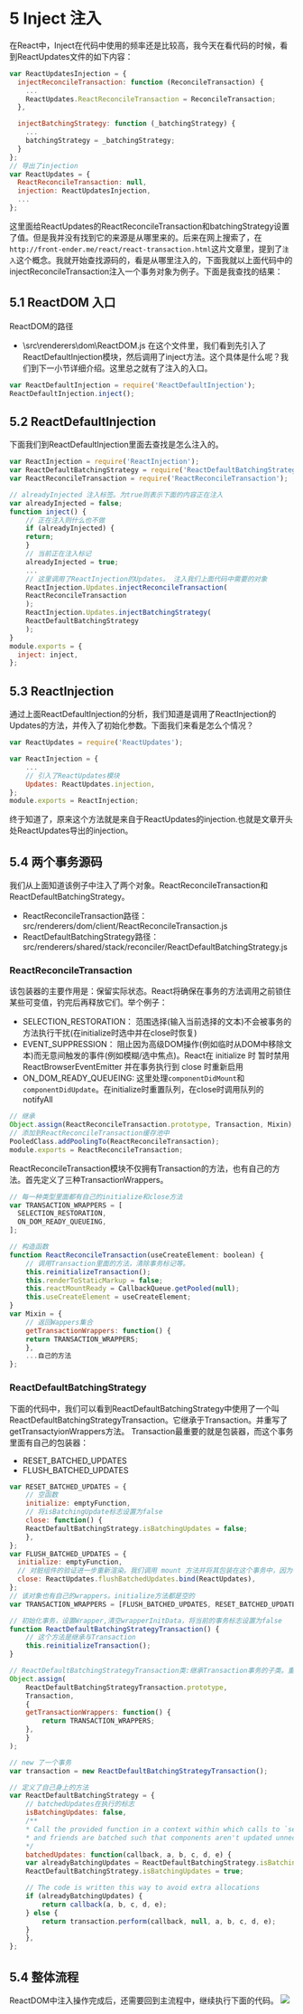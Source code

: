 # 5 Inject 注入
在React中，Inject在代码中使用的频率还是比较高，我今天在看代码的时候，看到ReactUpdates文件的如下内容：
```javascript
var ReactUpdatesInjection = {
  injectReconcileTransaction: function (ReconcileTransaction) {
    ...
    ReactUpdates.ReactReconcileTransaction = ReconcileTransaction;
  },

  injectBatchingStrategy: function (_batchingStrategy) {
    ...
    batchingStrategy = _batchingStrategy;
  }
};
// 导出了injection
var ReactUpdates = {
  ReactReconcileTransaction: null,
  injection: ReactUpdatesInjection,
  ...
};

```
这里面给ReactUpdates的ReactReconcileTransaction和batchingStrategy设置了值。但是我并没有找到它的来源是从哪里来的。后来在网上搜索了，在`http://front-ender.me/react/react-transaction.html`这片文章里，提到了`注入`这个概念。我就开始查找源码的，看是从哪里注入的，下面我就以上面代码中的injectReconcileTransaction注入一个事务对象为例子。下面是我查找的结果：
## 5.1 ReactDOM 入口
ReactDOM的路径
- \src\renderers\dom\ReactDOM.js
在这个文件里，我们看到先引入了ReactDefaultInjection模块，然后调用了inject方法。这个具体是什么呢？我们到下一小节详细介绍。这里总之就有了注入的入口。
```javascript
var ReactDefaultInjection = require('ReactDefaultInjection');
ReactDefaultInjection.inject();
```
## 5.2 ReactDefaultInjection
下面我们到ReactDefaultInjection里面去查找是怎么注入的。
```javascript
var ReactInjection = require('ReactInjection');
var ReactDefaultBatchingStrategy = require('ReactDefaultBatchingStrategy');
var ReactReconcileTransaction = require('ReactReconcileTransaction');

// alreadyInjected 注入标签。为true则表示下面的内容正在注入
var alreadyInjected = false;
function inject() {
    // 正在注入则什么也不做
    if (alreadyInjected) {
    return;
    }
    // 当前正在注入标记
    alreadyInjected = true;
    ... 
    // 这里调用了ReactInjection的Updates。 注入我们上面代码中需要的对象
    ReactInjection.Updates.injectReconcileTransaction(
    ReactReconcileTransaction
    );
    ReactInjection.Updates.injectBatchingStrategy(
    ReactDefaultBatchingStrategy
    );
}
module.exports = {
  inject: inject,
};
```
## 5.3 ReactInjection
通过上面ReactDefaultInjection的分析，我们知道是调用了ReactInjection的Updates的方法，并传入了初始化参数。下面我们来看是怎么个情况？
```javascript
var ReactUpdates = require('ReactUpdates');

var ReactInjection = {
    ...
    // 引入了ReactUpdates模块
    Updates: ReactUpdates.injection,
};
module.exports = ReactInjection;
```
终于知道了，原来这个方法就是来自于ReactUpdates的injection.也就是文章开头处ReactUpdates导出的injection。
## 5.4 两个事务源码
我们从上面知道该例子中注入了两个对象。ReactReconcileTransaction和ReactDefaultBatchingStrategy。
- ReactReconcileTransaction路径：src/renderers/dom/client/ReactReconcileTransaction.js
- ReactDefaultBatchingStrategy路径：src/renderers/shared/stack/reconciler/ReactDefaultBatchingStrategy.js

### ReactReconcileTransaction
该包装器的主要作用是：保留实际状态。React将确保在事务的方法调用之前锁住某些可变值，钓完后再释放它们。举个例子：
- SELECTION_RESTORATION： 范围选择(输入当前选择的文本)不会被事务的方法执行干扰(在initialize时选中并在close时恢复)
- EVENT_SUPPRESSION： 阻止因为高级DOM操作(例如临时从DOM中移除文本)而无意间触发的事件(例如模糊/选中焦点)。React在 initialize 时 暂时禁用 ReactBrowserEventEmitter 并在事务执行到 close 时重新启用
- ON_DOM_READY_QUEUEING: 这里处理`componentDidMount`和`componentDidUpdate`。在initialize时重置队列，在close时调用队列的notifyAll
```javascript
// 继承
Object.assign(ReactReconcileTransaction.prototype, Transaction, Mixin);
// 添加到ReactReconcileTransaction缓存池中
PooledClass.addPoolingTo(ReactReconcileTransaction);
module.exports = ReactReconcileTransaction;
```
ReactReconcileTransaction模块不仅拥有Transaction的方法，也有自己的方法。首先定义了三种TransactionWrappers。
```javascript
// 每一种类型里面都有自己的initialize和close方法
var TRANSACTION_WRAPPERS = [
  SELECTION_RESTORATION,
  ON_DOM_READY_QUEUEING, 
];

// 构造函数
function ReactReconcileTransaction(useCreateElement: boolean) {
    // 调用Transaction里面的方法，清除事务标记等。
    this.reinitializeTransaction();
    this.renderToStaticMarkup = false;
    this.reactMountReady = CallbackQueue.getPooled(null);
    this.useCreateElement = useCreateElement;
}
var Mixin = {
    // 返回Wappers集合
    getTransactionWrappers: function() {
    return TRANSACTION_WRAPPERS;
    },
    ...自己的方法
};
```
### ReactDefaultBatchingStrategy
下面的代码中，我们可以看到ReactDefaultBatchingStrategy中使用了一个叫ReactDefaultBatchingStrategyTransaction。它继承于Transaction。并重写了getTransactyionWrappers方法。
Transaction最重要的就是包装器，而这个事务里面有自己的包装器：
- RESET_BATCHED_UPDATES
- FLUSH_BATCHED_UPDATES
```javascript
var RESET_BATCHED_UPDATES = {
    // 空函数
    initialize: emptyFunction,
    // 将isBatchingUpdate标志设置为false
    close: function() {
    ReactDefaultBatchingStrategy.isBatchingUpdates = false;
    },
};
var FLUSH_BATCHED_UPDATES = {
  initialize: emptyFunction,
  // 对脏组件的验证进一步重新渲染。我们调用 mount 方法并将其包装在这个事务中，因为在 mount 执行后，React检查已加载的组件对环境有什么影响并执行相应的更新。
  close: ReactUpdates.flushBatchedUpdates.bind(ReactUpdates),
};
// 该对象也有自己的wrappers。initialize方法都是空的
var TRANSACTION_WRAPPERS = [FLUSH_BATCHED_UPDATES, RESET_BATCHED_UPDATES];

// 初始化事务，设置Wrapper,清空wrapperInitData，将当前的事务标志设置为false
function ReactDefaultBatchingStrategyTransaction() {
    // 这个方法是继承与Transaction
    this.reinitializeTransaction();
}

// ReactDefaultBatchingStrategyTransaction类:继承Transaction事务的子类。重写了的getTransactionWrappers
Object.assign(
    ReactDefaultBatchingStrategyTransaction.prototype,
    Transaction,
    {
    getTransactionWrappers: function() {
        return TRANSACTION_WRAPPERS;
    },
    }
);

// new 了一个事务
var transaction = new ReactDefaultBatchingStrategyTransaction();

// 定义了自己身上的方法
var ReactDefaultBatchingStrategy = {
    // batchedUpdates在执行的标志
    isBatchingUpdates: false,
    /**
    * Call the provided function in a context within which calls to `setState`
    * and friends are batched such that components aren't updated unnecessarily.
    */
    batchedUpdates: function(callback, a, b, c, d, e) {
    var alreadyBatchingUpdates = ReactDefaultBatchingStrategy.isBatchingUpdates;
    ReactDefaultBatchingStrategy.isBatchingUpdates = true;

    // The code is written this way to avoid extra allocations
    if (alreadyBatchingUpdates) {
        return callback(a, b, c, d, e);
    } else {
        return transaction.perform(callback, null, a, b, c, d, e);
    }
    },
};

```


## 5.4 整体流程
ReactDOM中注入操作完成后，还需要回到主流程中，继续执行下面的代码。
![](../image/9.png)